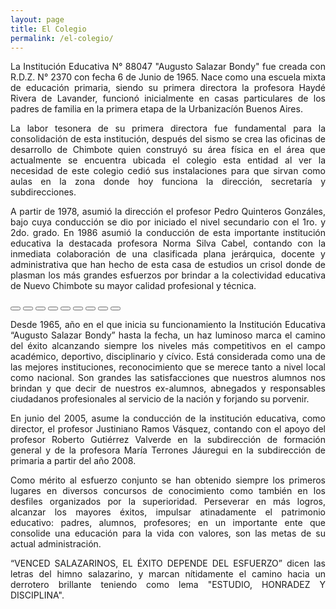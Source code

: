 ```yaml
---
layout: page
title: El Colegio
permalink: /el-colegio/
---
```


<amp-img width="600"
  height="300"
  layout="responsive"
  src="/assets/images/insignia_cover.png">
</amp-img>

<p align="justify">
La Institución Educativa N° 88047 "Augusto Salazar Bondy" fue creada con R.D.Z.
N° 2370 con fecha 6 de Junio de 1965. Nace como una escuela mixta de educación
primaria, siendo su primera directora la profesora Haydé Rivera de Lavander,
funcionó inicialmente en casas particulares de los padres de familia en la
primera etapa de la Urbanizacíón Buenos Aires.
</p>

<p align="justify">
La labor tesonera de su primera directora fue fundamental para la consolidación
de esta institución, después del sismo se crea las oficinas de desarrollo de
Chimbote quien construyó su área física en el área que actualmente se encuentra
ubicada el colegio esta entidad al ver la necesidad de este colegio cedió sus
instalaciones para que sirvan como aulas en la zona donde hoy funciona la
dirección, secretaría y subdirecciones.
</p>

<p align="justify">
A partir de 1978, asumió la dirección el profesor Pedro Quinteros Gonzáles, bajo
cuya conducción se dio por iniciado el nivel secundario con el 1ro. y 2do.
grado. En 1986 asumió la conducción de esta importante institución educativa la
destacada profesora Norma Silva Cabel, contando con la inmediata colaboración
de una clasificada plana jerárquica, docente y administrativa que han hecho de
esta casa de estudios un crisol donde de plasman los más grandes esfuerzos por
brindar a la colectividad educativa de Nuevo Chimbote su mayor calidad
profesional y técnica. 
</p>

<amp-carousel id="carousel-with-preview"
  width="450"
  height="300"
  layout="responsive"
  type="slides"
  autoplay
  controls
  loop>
  <amp-img src="/assets/images/el-colegio/image1.jpg"
    width="450"
    height="300"
    layout="responsive"></amp-img>
  <amp-img src="/assets/images/el-colegio/image2.jpg"
    width="450"
    height="300"
    layout="responsive"></amp-img>
  <amp-img src="/assets/images/el-colegio/image3.jpg"
    width="450"
    height="300"
    layout="responsive"></amp-img>
  <amp-img src="/assets/images/el-colegio/image4.jpg"
    width="450"
    height="300"
    layout="responsive"></amp-img>
  <amp-img src="/assets/images/el-colegio/image5.jpg"
    width="450"
    height="300"
    layout="responsive"></amp-img>
  <amp-img src="/assets/images/el-colegio/image6.jpg"
    width="450"
    height="300"
    layout="responsive"></amp-img>
  <amp-img src="/assets/images/el-colegio/image7.jpg"
    width="450"
    height="300"
    layout="responsive"></amp-img>
  <amp-img src="/assets/images/el-colegio/image8.jpg"
    width="450"
    height="300"
    layout="responsive"></amp-img>
  <amp-img src="/assets/images/el-colegio/image9.jpg"
    width="450"
    height="300"
    layout="responsive"></amp-img>
</amp-carousel>
<div class="carousel-preview">
  <button on="tap:carousel-with-preview.goToSlide(index=0)">
    <amp-img src="/assets/images/el-colegio/image1.jpg"
      width="60"
      height="40"></amp-img>
  </button>
  <button on="tap:carousel-with-preview.goToSlide(index=1)">
    <amp-img src="/assets/images/el-colegio/image2.jpg"
      width="60"
      height="40"></amp-img>
  </button>
  <button on="tap:carousel-with-preview.goToSlide(index=2)">
    <amp-img src="/assets/images/el-colegio/image3.jpg"
      width="60"
      height="40"></amp-img>
  </button>
  <button on="tap:carousel-with-preview.goToSlide(index=3)">
    <amp-img src="/assets/images/el-colegio/image4.jpg"
      width="60"
      height="40"></amp-img>
  </button>
  <button on="tap:carousel-with-preview.goToSlide(index=4)">
    <amp-img src="/assets/images/el-colegio/image5.jpg"
      width="60"
      height="40"></amp-img>
  </button>
  <button on="tap:carousel-with-preview.goToSlide(index=5)">
    <amp-img src="/assets/images/el-colegio/image6.jpg"
      width="60"
      height="40"></amp-img>
  </button>
  <button on="tap:carousel-with-preview.goToSlide(index=6)">
    <amp-img src="/assets/images/el-colegio/image7.jpg"
      width="60"
      height="40"></amp-img>
  </button>
  <button on="tap:carousel-with-preview.goToSlide(index=7)">
    <amp-img src="/assets/images/el-colegio/image8.jpg"
      width="60"
      height="40"></amp-img>
  </button>
  <button on="tap:carousel-with-preview.goToSlide(index=8)">
    <amp-img src="/assets/images/el-colegio/image9.jpg"
      width="60"
      height="40"></amp-img>
  </button>
</div>

<p align="justify">
Desde 1965, año en el que inicia su funcionamiento la Institución Educativa
“Augusto Salazar Bondy” hasta la fecha, un haz luminoso marca el camino del
éxito alcanzando siempre los niveles más competitivos en el campo académico,
deportivo, disciplinario y cívico. Está considerada como una de las mejores
instituciones, reconocimiento que se merece tanto a nivel local como nacional.
Son grandes las satisfacciones que nuestros alumnos nos brindan y que decir de
nuestros ex-alumnos, abnegados y responsables ciudadanos profesionales al
servicio de la nación y forjando su porvenir.
</p>

<p align="justify">
En junio del 2005, asume la conducción de la institución educativa, como
director, el profesor Justiniano Ramos Vásquez, contando con el apoyo del
profesor Roberto Gutiérrez Valverde en la subdirección de formación general y
de la profesora María Terrones Jáuregui en la subdirección de primaria a partir
del año 2008.
</p>

<p align="justify">
Como mérito al esfuerzo conjunto se han obtenido siempre los primeros lugares
en diversos concursos de conocimiento como también en los desfiles organizados
por la superioridad. Perseverar en más logros, alcanzar los mayores éxitos,
impulsar atinadamente el patrimonio educativo: padres, alumnos, profesores; en
un importante ente que consolide una educación para la vida con valores, son
las metas de su actual administración.
</p>

<p align="justify">
“VENCED SALAZARINOS, EL ÉXITO DEPENDE DEL ESFUERZO” dicen las letras del himno
salazarino, y marcan nítidamente el camino hacia un derrotero brillante 
teniendo como lema "ESTUDIO, HONRADEZ Y DISCIPLINA".
</p>

